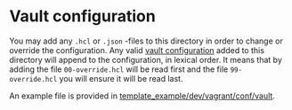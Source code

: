 # Vault configuration 
You may add any `.hcl` or `.json` -files to this directory in order to change or override the configuration.
Any valid [vault configuration](https://www.vaultproject.io/docs/configuration) added to this directory will append to the configuration, in lexical order. 
It means that by adding the file `00-override.hcl` will be read first and the file `99-override.hcl` you will ensure it will be read last.

An example file is provided in [template_example/dev/vagrant/conf/vault](https://github.com/fredrikhgrelland/vagrant-hashistack-template/tree/master/template_example/dev/vagrant/conf/vault).
